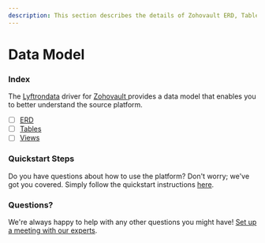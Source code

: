 ```yaml
---
description: This section describes the details of Zohovault ERD, Tables, and Views.
---
```


# Data Model

### Index

The  [Lyftrondata](https://www.lyftrondata.com/) driver for [Zohovault](https://www.lyftrondata.com/integration/zohovault/)[ ](https://www.lyftrondata.com/integration/zohovault/)provides a data model that enables you to better understand the source platform.

* [ ] [ERD](../../../finance-analytics/zohovault/data-model/erd.md)
* [ ] [Tables](../../../finance-analytics/zohovault/data-model/tables.md)
* [ ] [Views](../../../finance-analytics/zohovault/data-model/views.md)

### Quickstart Steps

Do you have questions about how to use the platform? Don't worry; we've got you covered. Simply follow the quickstart instructions [here](../../../../quickstart-steps.md).

### Questions? <a href="#questions" id="questions"></a>

We're always happy to help with any other questions you might have! [Set up a meeting with our experts](https://www.lyftrondata.com/book-a-meeting/).

